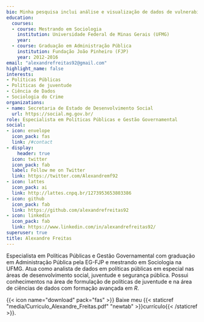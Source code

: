 ```yaml
---
bio: Minha pesquisa inclui análise e visualização de dados de vulnerabilidade social.
education:
  courses:
  - course: Mestrando em Sociologia
    institution: Universidade Federal de Minas Gerais (UFMG)
    year:
  - course: Graduação em Administração Pública
    institution: Fundação João Pinheiro (FJP)
    year: 2012-2016
email: "alexandrefreitas92@gmail.com"
highlight_name: false
interests:
- Políticas Públicas
- Políticas de juventude
- Ciência de Dados
- Sociologia do Crime
organizations:
- name: Secretaria de Estado de Desenvolvimento Social
  url: https://social.mg.gov.br/
role: Especialista em Políticas Públicas e Gestão Governamental
social:
- icon: envelope
  icon_pack: fas
  link: /#contact
- display:
    header: true
  icon: twitter
  icon_pack: fab
  label: Follow me on Twitter
  link: https://twitter.com/Alexandremf92
- icon: lattes
  icon_pack: ai
  link: http://lattes.cnpq.br/1273953653803386
- icon: github
  icon_pack: fab
  link: https://github.com/alexandrefreitas92
- icon: linkedin
  icon_pack: fab
  link: https://www.linkedin.com/in/alexandrefreitas92/
superuser: true
title: Alexandre Freitas
---
```


Especialista em Políticas Públicas e Gestão Governamental com graduação em Administração Pública pela EG-FJP e mestrando em Sociologia na UFMG. Atua como analista de dados em políticas públicas em especial nas áreas de desenvolvimento social, juventude e segurança pública. Possui conhecimentos na área de formulação de políticas de juventude e na área de ciências de dados com formação avançada em *R*.


{{< icon name="download" pack="fas" >}} Baixe meu {{< staticref "media/Curriculo_Alexandre_Freitas.pdf" "newtab" >}}currículo{{< /staticref >}}.

